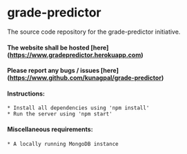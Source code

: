 # grade-predictor
The source code repository for the grade-predictor initiative.

#### The website shall be hosted [here] (https://www.gradepredictor.herokuapp.com)
#### Please report any bugs / issues [here] (https://www.github.com/kunagpal/grade-predictor)

#### Instructions:
    * Install all dependencies using 'npm install'
    * Run the server using 'npm start'

#### Miscellaneous requirements:
    * A locally running MongoDB instance
